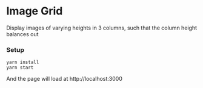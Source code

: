 # Image Grid

Display images of varying heights in 3 columns, such that the column height balances out

### Setup

```
yarn install
yarn start
```

And the page will load at http://localhost:3000
